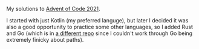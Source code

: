 My solutions to [Advent of Code 2021](https://adventofcode.com/2021).

I started with just Kotlin (my preferred languge), but later I decided it was also a good opportunity to practice some other languages, so I added Rust and Go (which is in [a different repo](https://github.com/ean5533/aoc-2021-go) since I couldn't work through Go being extremely finicky about paths).
